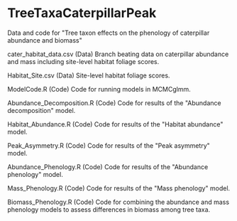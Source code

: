 # TreeTaxaCaterpillarPeak
Data and code for "Tree taxon effects on the phenology of caterpillar abundance and biomass"

cater_habitat_data.csv (Data) Branch beating data on caterpillar abundance and mass including site-level habitat foliage scores.

Habitat_Site.csv (Data) Site-level habitat foliage scores.

ModelCode.R (Code) Code for running models in MCMCglmm.

Abundance_Decomposition.R (Code) Code for results of the "Abundance decomposition" model.

Habitat_Abundance.R (Code) Code for results of the "Habitat abundance" model.

Peak_Asymmetry.R (Code) Code for results of the "Peak asymmetry" model.

Abundance_Phenology.R (Code) Code for results of the "Abundance phenology" model.

Mass_Phenology.R (Code) Code for results of the "Mass phenology" model.

Biomass_Phenology.R (Code) Code for combining the abundance and mass phenology models to assess differences in biomass among tree taxa.
